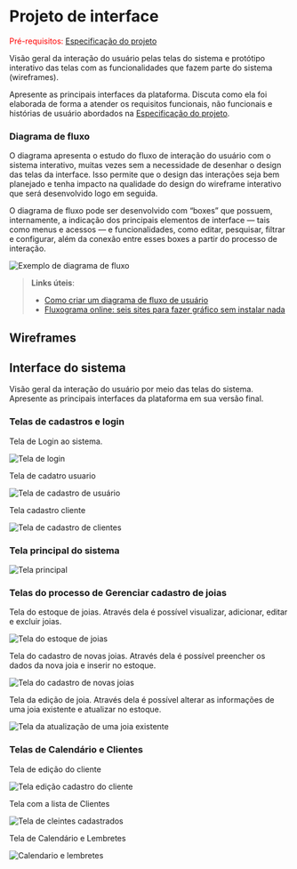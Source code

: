 
# Projeto de interface

<span style="color:red">Pré-requisitos: <a href="02-Especificacao.md"> Especificação do projeto</a></span>

Visão geral da interação do usuário pelas telas do sistema e protótipo interativo das telas com as funcionalidades que fazem parte do sistema (wireframes).

 Apresente as principais interfaces da plataforma. Discuta como ela foi elaborada de forma a atender os requisitos funcionais, não funcionais e histórias de usuário abordados na <a href="02-Especificacao.md"> Especificação do projeto</a></span>.
### Diagrama de fluxo

O diagrama apresenta o estudo do fluxo de interação do usuário com o sistema interativo, muitas vezes sem a necessidade de desenhar o design das telas da interface. Isso permite que o design das interações seja bem planejado e tenha impacto na qualidade do design do wireframe interativo que será desenvolvido logo em seguida.

O diagrama de fluxo pode ser desenvolvido com “boxes” que possuem, internamente, a indicação dos principais elementos de interface — tais como menus e acessos — e funcionalidades, como editar, pesquisar, filtrar e configurar, além da conexão entre esses boxes a partir do processo de interação.

![Exemplo de diagrama de fluxo](images/diagrama_fluxo.jpg)

> **Links úteis**:
> - [Como criar um diagrama de fluxo de usuário](https://www.lucidchart.com/blog/how-to-make-a-user-flow-diagram)
> - [Fluxograma online: seis sites para fazer gráfico sem instalar nada](https://www.techtudo.com.br/listas/2019/03/fluxograma-online-seis-sites-para-fazer-grafico-sem-instalar-nada.ghtml)

## Wireframes

## Interface do sistema

Visão geral da interação do usuário por meio das telas do sistema. Apresente as principais interfaces da plataforma em sua versão final.

### Telas de cadastros e login
Tela de Login ao sistema.

![Tela de login](images/AurumLogin.jpg)

Tela de cadatro usuario

![Tela de cadastro de usuário](images/AurumCadastro.jpg)

Tela cadastro cliente

![Tela de cadastro de clientes](images/CadCliente.jpg)


### Tela principal do sistema

![Tela principal](images/homeAurum.jpg)



###  Telas do processo de Gerenciar cadastro de joias

Tela do estoque de joias. Através dela é possível visualizar, adicionar, editar e excluir joias.

![Tela do estoque de joias](images/tela-estoque-joias.png)

Tela do cadastro de novas joias. Através dela é possível preencher os dados da nova joia e inserir no estoque.

![Tela do cadastro de novas joias](images/tela-cadastro-joias.png)

Tela da edição de joia. Através dela é possível alterar as informações de uma joia existente e atualizar no estoque.

![Tela da atualização de uma joia existente](images/tela-atualizar-joia.png)


### Telas de Calendário e Clientes

Tela de edição do cliente

![Tela edição cadastro do cliente](images/editarCliente.jpg)

Tela com a lista de Clientes

![Tela de cleintes cadastrados](images/clientes.jpg)

Tela de Calendário e Lembretes

![Calendario e lembretes](images/calendario.jpg)
